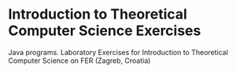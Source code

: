 # Introduction to Theoretical Computer Science Exercises
Java programs.
Laboratory Exercises for Introduction to Theoretical Computer Science on FER (Zagreb, Croatia)